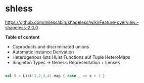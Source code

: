 shless
======

https://github.com/milessabin/shapeless/wiki/Feature-overview:-shapeless-2.0.0

**Table of content**
* Coproducts and discriminated unions
* Automatic instance Derivation
* Heterogenous lists
    HList Functions auf Tuple
    HeteroMaps
* Singleton Types -> Generic Representation + Lenses

```scala

val t = List(1,2,3,4).map { case _ => x + 1 }

```
